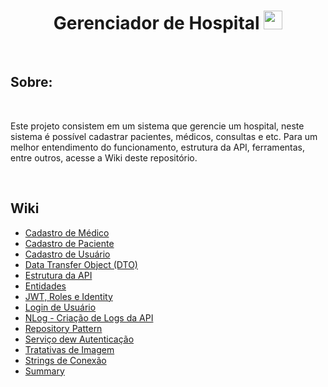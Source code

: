 <h1 align="center">Gerenciador de Hospital <img src="https://raw.githubusercontent.com/tomchen/stack-icons/master/logos/c-sharp.svg" width="30px"></h1>
<br/>

<h2>Sobre:</h2>
<br/>

<p>
	Este projeto consistem em um sistema que gerencie um hospital, neste sistema é possível cadastrar pacientes, médicos, consultas e etc.
	Para um melhor entendimento do funcionamento, estrutura da API, ferramentas, entre outros, acesse a Wiki deste repositório.
</p>
<br/>

<h2>Wiki</h2>
<ul>
	<li><a href="https://github.com/LuisFernandoPBPereira/GerenciadorHospital_CRUD_CSharp/wiki/Cadastro-de-M%C3%A9dico">Cadastro de Médico</a></li>
	<li><a href="https://github.com/LuisFernandoPBPereira/GerenciadorHospital_CRUD_CSharp/wiki/Cadastro-de-Paciente">Cadastro de Paciente</a></li>
	<li><a href="https://github.com/LuisFernandoPBPereira/GerenciadorHospital_CRUD_CSharp/wiki/Cadastro-de-Usu%C3%A1rio">Cadastro de Usuário</a></li>
	<li><a href="https://github.com/LuisFernandoPBPereira/GerenciadorHospital_CRUD_CSharp/wiki/Data-Transfer-Object-(DTO)">Data Transfer Object (DTO)</a></li>
	<li><a href="https://github.com/LuisFernandoPBPereira/GerenciadorHospital_CRUD_CSharp/wiki/Estrutura-da-API">Estrutura da API</a></li>
	<li><a href="https://github.com/LuisFernandoPBPereira/GerenciadorHospital_CRUD_CSharp/wiki/Entidades">Entidades</a></li>
	<li><a href="https://github.com/LuisFernandoPBPereira/GerenciadorHospital_CRUD_CSharp/wiki/JWT,-Roles-e-Identity">JWT, Roles e Identity</a></li>
	<li><a href="https://github.com/LuisFernandoPBPereira/GerenciadorHospital_CRUD_CSharp/wiki/Login-de-Usu%C3%A1rio">Login de Usuário</a></li>
	<li><a href="https://github.com/LuisFernandoPBPereira/GerenciadorHospital_CRUD_CSharp/wiki/NLog-%E2%80%90-Cria%C3%A7%C3%A3o-de-Logs-da-API">NLog - Criação de Logs da API</a></li>
	<li><a href="https://github.com/LuisFernandoPBPereira/GerenciadorHospital_CRUD_CSharp/wiki/Repository-Pattern">Repository Pattern</a></li>
	<li><a href="https://github.com/LuisFernandoPBPereira/GerenciadorHospital_CRUD_CSharp/wiki/Servi%C3%A7o-de-Autentica%C3%A7%C3%A3o">Serviço dew Autenticação</a></li>
	<li><a href="https://github.com/LuisFernandoPBPereira/GerenciadorHospital_CRUD_CSharp/wiki/Tratativas-de-Imagem">Tratativas de Imagem</a></li>
	<li><a href="https://github.com/LuisFernandoPBPereira/GerenciadorHospital_CRUD_CSharp/wiki/Strings-de-Conex%C3%A3o">Strings de Conexão</a></li>
	<li><a href="https://github.com/LuisFernandoPBPereira/GerenciadorHospital_CRUD_CSharp/wiki/Summary">Summary</a></li>
</ul>
